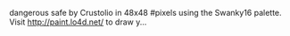 dangerous safe by Crustolio in 48x48 #pixels using the Swanky16 palette. Visit http://paint.lo4d.net/ to draw y... 